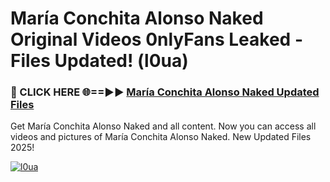 # María Conchita Alonso Naked Original Videos 0nlyFans Leaked - Files Updated! (l0ua)

<h3>🔴 CLICK HERE 🌐==►► <a href="https://tinyurl.com/yckcrads" rel="nofollow">María Conchita Alonso Naked Updated Files</a></h3>

Get María Conchita Alonso Naked and all content. Now you can access all videos and pictures of María Conchita Alonso Naked. New Updated Files 2025!

[![l0ua](https://i.imgur.com/hpKpOFt.gif)](https://tinyurl.com/yckcrads)
